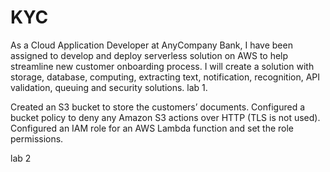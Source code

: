 # KYC
As a Cloud Application Developer at AnyCompany Bank, I have been assigned to develop and deploy serverless solution on AWS to help streamline new customer onboarding process. I will create a solution with storage, database, computing, extracting text, notification, recognition, API validation, queuing and security solutions.
lab 1.

Created an S3 bucket to store the customers’ documents.
Configured a bucket policy to deny any Amazon S3 actions over HTTP (TLS is not used).
Configured an IAM role for an AWS Lambda function and set the role permissions.

lab 2

